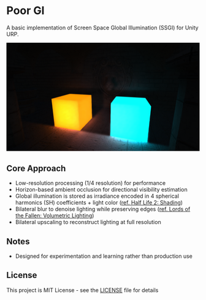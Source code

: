 ﻿Poor GI
===

A basic implementation of Screen Space Global Illumination (SSGI) for Unity URP.

![preview-sponza](Pictures/preview-sponza.png)

Core Approach
-------------
- Low-resolution processing (1/4 resolution) for performance
- Horizon-based ambient occlusion for directional visibility estimation
- Global illumination is stored as irradiance encoded in 4 spherical harmonics (SH) coefficients + light color ([ref. Half Life 2: Shading](https://drivers.amd.com/developer/gdc/D3DTutorial10_Half-Life2_Shading.pdf))
- Bilateral blur to denoise lighting while preserving edges ([ref. Lords of the Fallen: Volumetric Lighting](https://www.slideshare.net/slideshow/volumetric-lighting-for-many-lights-in-lords-of-the-fallen/34507223))
- Bilateral upscaling to reconstruct lighting at full resolution

Notes
-----
- Designed for experimentation and learning rather than production use

License
-------
This project is MIT License - see the [LICENSE](LICENSE) file for details
